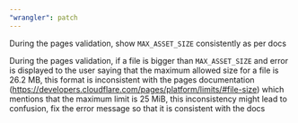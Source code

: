 ```yaml
---
"wrangler": patch
---
```


During the pages validation, show `MAX_ASSET_SIZE` consistently as per docs

During the pages validation, if a file is bigger than `MAX_ASSET_SIZE`
and error is displayed to the user saying that the maximum allowed size
for a file is 26.2 MB, this format is inconsistent with the pages documentation
(https://developers.cloudflare.com/pages/platform/limits/#file-size)
which mentions that the maximum limit is 25 MiB, this inconsistency might lead to
confusion, fix the error message so that it is consistent with the docs
